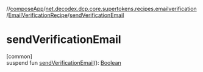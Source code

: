 //[composeApp](../../../index.md)/[net.decodex.dcp.core.supertokens.recipes.emailverification](../index.md)/[EmailVerificationRecipe](index.md)/[sendVerificationEmail](send-verification-email.md)

# sendVerificationEmail

[common]\
suspend fun [sendVerificationEmail](send-verification-email.md)(): [Boolean](https://kotlinlang.org/api/latest/jvm/stdlib/kotlin/-boolean/index.html)
